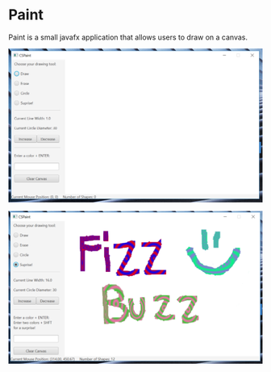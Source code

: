 # Paint
Paint is a small javafx application that allows users to draw on a canvas.

![JavaFx Application with no actions](sc01.png)

![JavaFx Application with a few actions](sc02.png)
